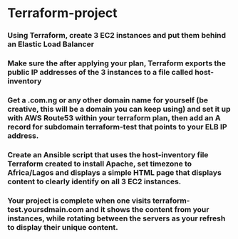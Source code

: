 # Terraform-project

### Using Terraform, create 3 EC2 instances and put them behind an Elastic Load Balancer
### Make sure the after applying your plan, Terraform exports the public IP addresses of the 3 instances to a file called host-inventory
### Get a .com.ng or any other domain name for yourself (be creative, this will be a domain you can keep using) and set it up with AWS Route53 within your terraform plan, then add an A record for subdomain terraform-test that points to your ELB IP address.
### Create an Ansible script that uses the host-inventory file Terraform created to install Apache, set timezone to Africa/Lagos and displays a simple HTML page that displays content to clearly identify on all 3 EC2 instances.
### Your project is complete when one visits terraform-test.yoursdmain.com and it shows the content from your instances, while rotating between the servers as your refresh to display their unique content.
